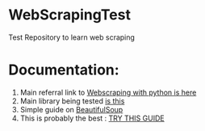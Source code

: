 # WebScrapingTest
Test Repository to learn web scraping

# Documentation:

1. Main referral link to [Webscraping with python is here](http://cfss.uchicago.edu/fall2016/webdata_scrape_py.html)
2. Main library being tested [is this](https://www.crummy.com/software/BeautifulSoup/bs4/doc/)
3. Simple guide on [BeautifulSoup](http://www.pythonforbeginners.com/python-on-the-web/beautifulsoup-4-python/)
4. This is probably the best : [TRY THIS GUIDE](https://www.dataquest.io/blog/web-scraping-tutorial-python/)